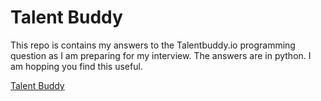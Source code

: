 <h1>Talent Buddy</h1>
<p> This repo is contains my answers to the Talentbuddy.io programming question as I am preparing for my interview. The answers are in python. I am hopping you find this useful.</p>

[Talent Buddy](https://talentbuddy.io)

